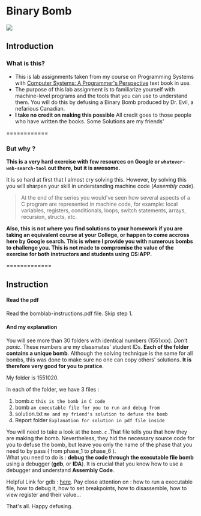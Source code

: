 # Binary Bomb

![](http://zpalexander.com/content/images/2016/05/phase-1-objdump.png)

## Introduction

### What is this?

* This is lab assignments taken from my course on Programming Systems with [Computer Systems: A Programmer's Perspective](http://csapp.cs.cmu.edu/2e/labs.html) text book in use.  
* The purpose of this lab assignment is to familiarize yourself with machine-level programs and the tools that you can use to understand them. You will do this by defusing a Binary Bomb produced by Dr. Evil, a nefarious Canadian.
* __I take no credit on making this possible__ All credit goes to those people who have written the books. Some Solutions are my friends'

============

### But why ? 

__This is a very hard exercise with few resources on Google or `whatever-web-search-tool` out there, but it is awesome.__

It is so hard at first that I almost cry solving this. However, by solving this you will sharpen your skill in understanding machine code (*Assembly code*).  

> At the end of the series you would've seen how several aspects of a C program are represented in machine code, for example: local variables, registers, conditionals, loops, switch statements, arrays, recursion, structs, etc.    

__Also, this is not where you find solutions to your homework if you are taking an equivalent course at your College, or happen to come accross here by Google search. This is where I provide you with numerous bombs to challenge you. This is not made to compromise the value of the exercise for both instructors and students using CS:APP.__

=============

## Instruction

#### Read the pdf
Read the bomblab-instructions.pdf file. Skip step 1.  

#### And my explanation
You will see more than 30 folders with identical numbers (1551xxx). *Don't panic*. These numbers are my classmates' student IDs. **Each of the folder contains a unique bomb**. Although the solving technique is the same for all bombs, this was done to make sure no one can copy others' solutions. **It is therefore very good for you to pratice**.   

My folder is 1551020. 

In each of the folder, we have 3 files :  

1. bomb.c  `this is the bomb in C code`  
2. bomb    `an executable file for you to run and debug from`  	
3. solution.txt `me and my friend's solution to defuse the bomb`    
4. Report folder `Explanation for solution in pdf file inside`

You will need to take a look at the `bomb.c` .That file tells you that how they are making the bomb. Nevertheless, they hid the necessary source code for you to defuse the bomb, but leave you only the name of the phase that you need to by pass ( from phase_1 to phase\_6 ).  
What you need to do is : **debug the code through the executable file bomb** using a debugger (**gdb**, or **IDA**).  It is crucial that you know how to use a debugger and understand **Assembly Code**.  

Helpful Link for gdb : 	[here](http://www.yolinux.com/TUTORIALS/GDB-Commands.html). Pay close attention on : how to run a executable file, how to debug it, how to set breakpoints, how to disassemble, how to view register and their value...


That's all. Happy defusing. 

